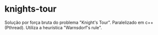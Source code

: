 # knights-tour
Solução por força bruta do problema "Knight's Tour". Paralelizado em c++ (Pthread).
Utiliza a heurística "Warnsdorf's rule".
